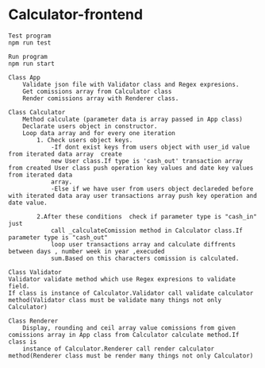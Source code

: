 # Calculator-frontend
	Test program 
	npm run test

	Run program
	npm run start
		
	Class App  
		Validate json file with Validator class and Regex expresions.
		Get comissions array from Calculator class
		Render comissions array with Renderer class.

	Class Calculator 
		Method calculate (parameter data is array passed in App class)
		Declarate users object in constructor.
		Loop data array and for every one iteration  
			1. Check users object keys.
				-If dont exist keys from users object with user_id value from iterated data array  create
				new User class.If type is 'cash_out' transaction array from created User class push operation key values and date key values from iterated data 
				array.
				-Else if we have user from users object declareded before with iterated data aray user transactions array push key operation and date value.
			
			2.After these conditions  check if parameter type is "cash_in"  just
				call _calculateComission method in Calculator class.If parameter type is "cash_out"
				loop user transactions array and calculate diffrents between days , number week in year ,execuded
				sum.Based on this characters comission is calculated.
		
	Class Validator 
    Validator validate method which use Regex expresions to validate field.
	If class is instance of Calculator.Validator call validate calculator method(Validator class must be validate many things not only Calculator)
	
	Class Renderer  
		Display, rounding and ceil array value comissions from given comissions array in App class from Calculator calculate method.If class is 
		instance of Calculator.Renderer call render calculator method(Renderer class must be render many things not only Calculator)
	
